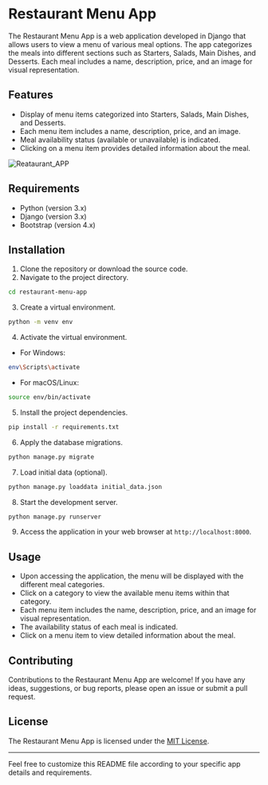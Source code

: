 # Restaurant Menu App

The Restaurant Menu App is a web application developed in Django that allows users to view a menu of various meal options. The app categorizes the meals into different sections such as Starters, Salads, Main Dishes, and Desserts. Each meal includes a name, description, price, and an image for visual representation.

## Features

- Display of menu items categorized into Starters, Salads, Main Dishes, and Desserts.
- Each menu item includes a name, description, price, and an image.
- Meal availability status (available or unavailable) is indicated.
- Clicking on a menu item provides detailed information about the meal.


![Reataurant_APP](https://github.com/Molotovsefyu49/restaurant-app-django/assets/77914588/b5a19f2a-a899-448a-8d00-f44fa5b23fb8)

## Requirements

- Python (version 3.x)
- Django (version 3.x)
- Bootstrap (version 4.x)

## Installation

1. Clone the repository or download the source code.
2. Navigate to the project directory.

```bash
cd restaurant-menu-app
```

3. Create a virtual environment.

```bash
python -m venv env
```

4. Activate the virtual environment.

- For Windows:

```bash
env\Scripts\activate
```

- For macOS/Linux:

```bash
source env/bin/activate
```

5. Install the project dependencies.

```bash
pip install -r requirements.txt
```

6. Apply the database migrations.

```bash
python manage.py migrate
```

7. Load initial data (optional).

```bash
python manage.py loaddata initial_data.json
```

8. Start the development server.

```bash
python manage.py runserver
```

9. Access the application in your web browser at `http://localhost:8000`.

## Usage

- Upon accessing the application, the menu will be displayed with the different meal categories.
- Click on a category to view the available menu items within that category.
- Each menu item includes the name, description, price, and an image for visual representation.
- The availability status of each meal is indicated.
- Click on a menu item to view detailed information about the meal.

## Contributing

Contributions to the Restaurant Menu App are welcome! If you have any ideas, suggestions, or bug reports, please open an issue or submit a pull request.

## License

The Restaurant Menu App is licensed under the [MIT License](LICENSE).

---

Feel free to customize this README file according to your specific app details and requirements.
